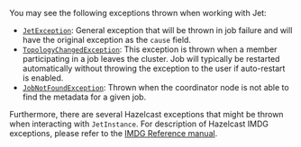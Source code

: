 You may see the following exceptions thrown when working with Jet:

* [`JetException`](http://docs.hazelcast.org/docs/jet/latest-dev/javadoc/com/hazelcast/jet/JetException.html):
General exception that will be thrown in job failure and will have the
original exception as the `cause` field.
* [`TopologyChangedException`](http://docs.hazelcast.org/docs/jet/latest-dev/javadoc/com/hazelcast/jet/core/TopologyChangedException.html):
This exception is thrown when a member participating in a job leaves the
cluster. Job will typically be restarted automatically without throwing
the exception to the user if auto-restart is enabled.
* [`JobNotFoundException`](http://docs.hazelcast.org/docs/jet/latest-dev/javadoc/com/hazelcast/jet/core/JobNotFoundException.html):
Thrown when the coordinator node is not able to find the metadata for a
given job.

Furthermore, there are several Hazelcast exceptions that might be thrown
when interacting with `JetInstance`. For description of Hazelcast IMDG
exceptions, please refer to the [IMDG Reference manual](http://docs.hazelcast.org/docs/3.9/manual/html-single/index.html#common-exception-types).
